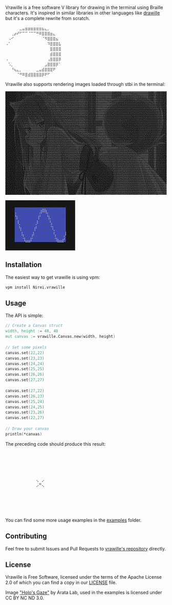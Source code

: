 Vrawille is a free software V library for drawing in the terminal using Braille
characters. It's inspired in similar libraries in other languages like
[drawille](https://github.com/asciimoo/drawille) but it's a complete rewrite
from scratch.

```
⠀⠀⠀⠀⠀⣀⣤⣶⣶⣶⣶⣶⣶⣦⣄⡀⠀⠀⠀⠀
⠀⠀⢀⡴⠞⠋⠉⠉⠈⠉⠉⠛⠿⣿⣿⣿⣶⣄⠀⠀
⠀⠠⠊⠀⠀⠀⠀⠀⠀⠀⠀⠀⠀⠈⠻⣿⣿⣿⣦⠀
⠠⠁⠀⠀⠀⠀⠀⠀⠀⠀⠀⠀⠀⠀⠀⠹⣿⣿⣿⣧
⠀⠀⠀⠀⠀⠀⠀⠀⠀⠀⠀⠀⠀⠀⠀⠀⣿⣿⣿⣿
⠀⠀⠀⠀⠀⠀⠀⠀⠀⠀⠀⠀⠀⠀⠀⠀⣾⣿⣿⣿
⠠⠀⠀⠀⠀⠀⠀⠀⠀⠀⠀⠀⠀⠀⠀⢠⣿⣿⣿⡿
⠀⠡⡀⠀⠀⠀⠀⠀⠀⠀⠀⠀⠀⠀⣠⣿⣿⣿⡿⠁
⠀⠀⠘⢦⣄⡀⠀⠀⠀⠀⠀⣀⣤⣾⣿⣿⣿⠟⠀⠀
⠀⠀⠀⠀⠈⠛⠿⣿⣾⣿⣿⣿⣿⡿⠟⠋⠀⠀⠀⠀
```

Vrawille also supports rendering images loaded through stbi in the terminal:

![Digital drawing of an anime girl with wolf ears rendered entirely using Braille characters](docs/demo.png)

![Animation made of Braille characters](docs/animation.gif)

## Installation

The easiest way to get vrawille is using vpm:

```bash
vpm install Nirei.vrawille
```

## Usage

The API is simple:

```v
// Create a Canvas struct
width, height := 48, 48
mut canvas := vrawille.Canvas.new(width, height)

// Set some pixels
canvas.set(22,22)
canvas.set(23,23)
canvas.set(24,24)
canvas.set(25,25)
canvas.set(26,26)
canvas.set(27,27)

canvas.set(27,22)
canvas.set(26,23)
canvas.set(25,24)
canvas.set(24,25)
canvas.set(23,26)
canvas.set(22,27)

// Draw your canvas
println(*canvas)
```

The preceding code should produce this result:

```
⠀⠀⠀⠀⠀⠀⠀⠀⠀⠀⠀⠀⠀⠀⠀⠀⠀⠀⠀⠀⠀⠀⠀⠀
⠀⠀⠀⠀⠀⠀⠀⠀⠀⠀⠀⠀⠀⠀⠀⠀⠀⠀⠀⠀⠀⠀⠀⠀
⠀⠀⠀⠀⠀⠀⠀⠀⠀⠀⠀⠀⠀⠀⠀⠀⠀⠀⠀⠀⠀⠀⠀⠀
⠀⠀⠀⠀⠀⠀⠀⠀⠀⠀⠀⠀⠀⠀⠀⠀⠀⠀⠀⠀⠀⠀⠀⠀
⠀⠀⠀⠀⠀⠀⠀⠀⠀⠀⠀⠀⠀⠀⠀⠀⠀⠀⠀⠀⠀⠀⠀⠀
⠀⠀⠀⠀⠀⠀⠀⠀⠀⠀⠀⢄⠀⡠⠀⠀⠀⠀⠀⠀⠀⠀⠀⠀
⠀⠀⠀⠀⠀⠀⠀⠀⠀⠀⠀⡠⠛⢄⠀⠀⠀⠀⠀⠀⠀⠀⠀⠀
⠀⠀⠀⠀⠀⠀⠀⠀⠀⠀⠀⠀⠀⠀⠀⠀⠀⠀⠀⠀⠀⠀⠀⠀
⠀⠀⠀⠀⠀⠀⠀⠀⠀⠀⠀⠀⠀⠀⠀⠀⠀⠀⠀⠀⠀⠀⠀⠀
⠀⠀⠀⠀⠀⠀⠀⠀⠀⠀⠀⠀⠀⠀⠀⠀⠀⠀⠀⠀⠀⠀⠀⠀
⠀⠀⠀⠀⠀⠀⠀⠀⠀⠀⠀⠀⠀⠀⠀⠀⠀⠀⠀⠀⠀⠀⠀⠀
⠀⠀⠀⠀⠀⠀⠀⠀⠀⠀⠀⠀⠀⠀⠀⠀⠀⠀⠀⠀⠀⠀⠀⠀
```

You can find some more usage examples in the [examples](examples) folder.

## Contributing

Feel free to submit Issues and Pull Requests to [vrawille's repository](https://github.com/Nirei/vrawille) directly.

## License

Vrawille is Free Software, licensed under the terms of the Apache License 2.0
of which you can find a copy in our [LICENSE](LICENSE) file.

Image ["Holo's Gaze"](https://www.deviantart.com/aratalab/art/Holo-s-Gaze-1154580455) by Arata Lab, used in the examples
is licensed under CC BY NC ND 3.0.
